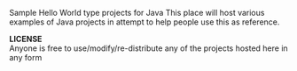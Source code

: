 Sample Hello World type projects for Java
This place will host various examples of Java projects in attempt to help people use this as reference. 

**LICENSE**  
Anyone is free to use/modify/re-distribute any of the projects hosted here in any form
